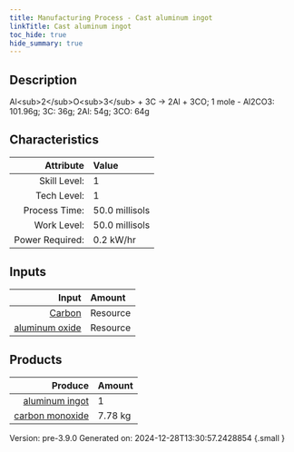 ```yaml
---
title: Manufacturing Process - Cast aluminum ingot
linkTitle: Cast aluminum ingot
toc_hide: true
hide_summary: true
---
```


## Description
Al&lt;sub&gt;2&lt;/sub&gt;O&lt;sub&gt;3&lt;/sub&gt; + 3C -&gt; 2Al + 3CO; &#10;&#9;&#9;1 mole - Al2CO3: 101.96g; 3C: 36g; 2Al: 54g; 3CO: 64g

## Characteristics

| Attribute      | Value |
|--------:|:------|
|Skill Level:|1|
|Tech Level:|1|
|Process Time:|50.0 millisols|
|Work Level:|50.0 millisols|
|Power Required:|0.2 kW/hr|

## Inputs

| Input      | Amount |
|--------:|:------|
|[Carbon](/docs/definitions/resource/carbon)|Resource|3.33 kg|
|[aluminum oxide](/docs/definitions/resource/aluminum-oxide)|Resource|9.44 kg|

## Products


| Produce      | Amount |
|--------:|:------|
|[aluminum ingot](/docs/definitions/part/aluminum-ingot)|1|
|[carbon monoxide](/docs/definitions/resource/carbon-monoxide)|7.78 kg|


Version: pre-3.9.0 Generated on: 2024-12-28T13:30:57.2428854
{.small }

